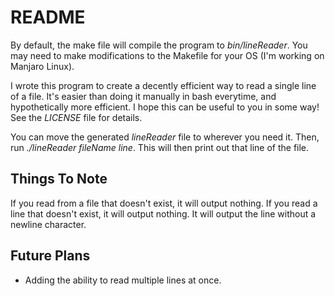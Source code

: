 # README
By default, the make file will compile the program to *bin/lineReader*.
You may need to make modifications to the Makefile for your OS (I'm working on Manjaro Linux).

I wrote this program to create a decently efficient way to read a single line of a file.
It's easier than doing it manually in bash everytime, and hypothetically more efficient.
I hope this can be useful to you in some way!
See the *LICENSE* file for details.

You can move the generated *lineReader* file to wherever you need it.
Then, run *./lineReader fileName line*.
This will then print out that line of the file.

## Things To Note
If you read from a file that doesn't exist, it will output nothing.
If you read a line that doesn't exist, it will output nothing.
It will output the line without a newline character.

## Future Plans
- Adding the ability to read multiple lines at once.
